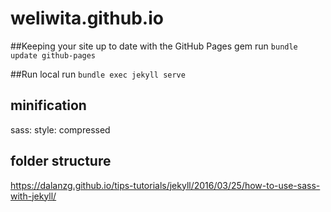 # weliwita.github.io

##Keeping your site up to date with the GitHub Pages gem
run `bundle update github-pages`

##Run local
run `bundle exec jekyll serve`

## minification
sass:
  style: compressed

## folder structure
https://dalanzg.github.io/tips-tutorials/jekyll/2016/03/25/how-to-use-sass-with-jekyll/